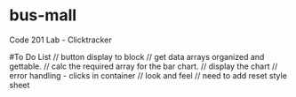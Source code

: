 # bus-mall
Code 201 Lab - Clicktracker

#To Do List
// button display to block
// get data arrays organized and gettable.
// calc the required array for the bar chart.
// display the chart
// error handling - clicks in container
// look and feel
// need to add reset style sheet
